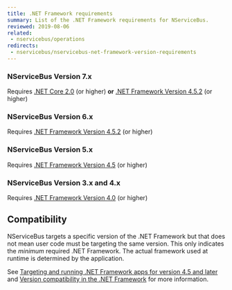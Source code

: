 ```yaml
---
title: .NET Framework requirements
summary: List of the .NET Framework requirements for NServiceBus.
reviewed: 2019-08-06
related:
 - nservicebus/operations
redirects:
 - nservicebus/nservicebus-net-framework-version-requirements
---
```


### NServiceBus Version 7.x

Requires [.NET Core 2.0](https://www.microsoft.com/net/core/) (or higher) **or** [.NET Framework Version 4.5.2](https://www.microsoft.com/en-au/download/details.aspx?id=42642) (or higher)


### NServiceBus Version 6.x

Requires [.NET Framework Version 4.5.2](https://www.microsoft.com/en-au/download/details.aspx?id=17851) (or higher)


### NServiceBus Version 5.x

Requires [.NET Framework Version 4.5](https://www.microsoft.com/en-au/download/details.aspx?id=30653) (or higher)


### NServiceBus Version 3.x and 4.x

Requires [.NET Framework Version 4.0](https://www.microsoft.com/en-au/download/details.aspx?id=17851) (or higher)


## Compatibility

NServiceBus targets a specific version of the .NET Framework but that does not mean user code must be targeting the same version. This only indicates the *minimum* required .NET Framework. The actual framework used at runtime is determined by the application.

See [Targeting and running .NET Framework apps for version 4.5 and later](https://docs.microsoft.com/en-us/dotnet/framework/migration-guide/versions-and-dependencies#targeting-and-running-net-framework-apps-for-version-45-and-later) and [Version compatibility in the .NET Framework](https://docs.microsoft.com/en-us/dotnet/framework/migration-guide/version-compatibility) for more information.